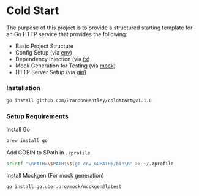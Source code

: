 # Cold Start
The purpose of this project is to provide a structured starting template for an Go HTTP service that provides the following:
- Basic Project Structure
- Config Setup (via [env](https://github.com/caarlos0/env))
- Dependency Injection (via [fx](https://go.uber.org/fx))
- Mock Generation for Testing (via [mock](https://go.uber.org/mock))
- HTTP Server Setup (via [gin](https://github.com/gin-gonic/gin))


### Installation
``` bash
go install github.com/BrandonBentley/coldstart@v1.1.0
```

### Setup Requirements

Install Go
``` bash
brew install go
```

Add GOBIN to $Path in `.zprofile`
``` bash
printf "\nPATH=\$PATH:\$(go env GOPATH)/bin\n" >> ~/.zprofile
```

Install Mockgen (For mock generation)
``` bash
go install go.uber.org/mock/mockgen@latest
```

